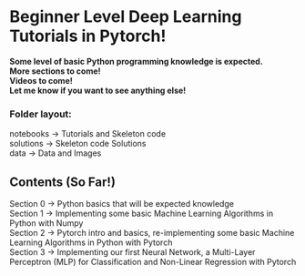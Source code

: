 # Beginner Level Deep Learning Tutorials in Pytorch! <br>
<b>Some level of basic Python programming knowledge is expected.</b><br>
<b>More sections to come! </b><br>
<b>Videos to come!</b> <br>
<b>Let me know if you want to see anything else! </b><br>
### Folder layout:
notebooks -> Tutorials and Skeleton code<br>
solutions -> Skeleton code Solutions<br>
data -> Data and Images<br>
## Contents (So Far!)
Section 0 -> Python basics that will be expected knowledge<br>
Section 1 -> Implementing some basic Machine Learning Algorithms in Python with Numpy<br>
Section 2 -> Pytorch intro and basics, re-implementing some basic Machine Learning Algorithms in Python with Pytorch<br>
Section 3 -> Implementing our first Neural Network, a Multi-Layer Perceptron (MLP) for Classification and Non-Linear Regression with Pytorch<br>

